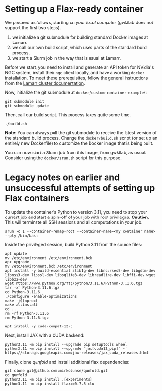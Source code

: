 # Setting up a Flax-ready container

We proceed as follows, starting on *your local computer* (gwkilab does not support the first two steps).

1. we initialize a git submodule for building standard Docker images at Lamarr.
2. we call our own build script, which uses parts of the standard build process.
3. we start a Slurm job in the way that is usual at Lamarr.

Before we start, you need to install and generate an API token for NVidia's NGC system, install their `ngc` client locally, and have a working `docker` installation. To meet these prerequisites, follow the general instructions from the [Lamarr cluster documentation](https://gitlab.tu-dortmund.de/lamarr/lamarr-public/cluster#custom-docker-images).

Now, initialize the git submodule at `docker/custom-container-example/`:

```
git submodule init
git submodule update
```

Then, call our build script. This process takes quite some time.

```
./build.sh
```

**Note:** You can always pull the git submodule to receive the latest version of the standard build process. Change the `docker/build.sh` script (or set up an entirely new Dockerfile) to customize the Docker image that is being built.

You can now start a Slurm job from this image, from gwkilab, as usual. Consider using the `docker/srun.sh` script for this purpose.






# Legacy notes on earlier and unsuccessful attempts of setting up Flax containers

To update the container's Python to version 3.11, you need to stop your current job and start a spin-off of your job with root privileges. **Caution:** This will terminate all SSH sessions and all computations in your job.

```
srun -c 1 --container-remap-root --container-name=<my container name> --pty /bin/bash
```

Inside the privileged session, build Python 3.11 from the source files:

```
apt update
mv /etc/environment /etc/environment.bck
apt upgrade
mv /etc/environment.bck /etc/environment
apt install -y build-essential zlib1g-dev libncurses5-dev libgdbm-dev libnss3-dev libssl-dev libsqlite3-dev libreadline-dev libffi-dev wget libbz2-dev
wget https://www.python.org/ftp/python/3.11.6/Python-3.11.6.tgz
tar -xf Python-3.11.6.tgz
cd Python-3.11.6
./configure -enable-optimizations
make -j$(nproc)
make altinstall
cd ..
rm -rf Python-3.11.6
rm Python-3.11.6.tgz

apt install -y cuda-compat-12-3
```

Next, install JAX with a CUDA backend:

```
python3.11 -m pip install --upgrade pip setuptools wheel
python3.11 -m pip install --upgrade "jax[cuda12_pip]" -f https://storage.googleapis.com/jax-releases/jax_cuda_releases.html
```

Finally, clone *qunfold* and install additional flax dependencies:

```
git clone git@github.com:mirkobunse/qunfold.git
cd qunfold
python3.11 -m pip install .[experiments]
python3.11 -m pip install flax>=0.7.5 clu
```
